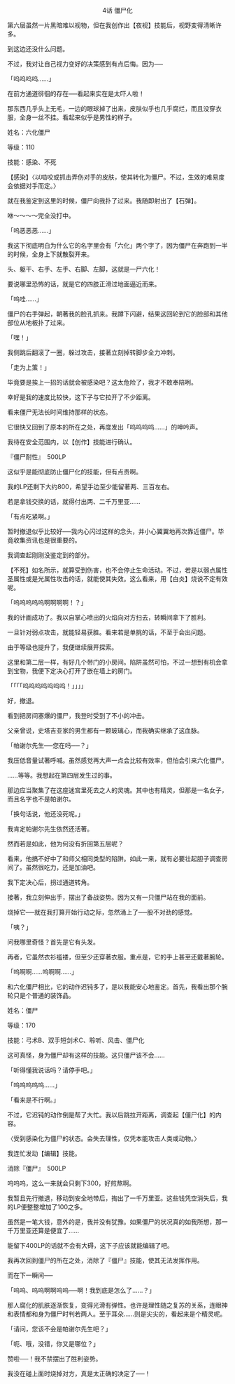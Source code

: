<p align="center">4话 僵尸化</p>

第六层虽然一片黑暗难以视物，但在我创作出【夜视】技能后，视野变得清晰许多。

到这边还没什么问题。

不过，我对让自己视力变好的决策感到有点后悔。因为──

「呜呜呜呜……」

在前方通道徘徊的存在──看起来实在是太吓人啦！

那东西几乎头上无毛，一边的眼球掉了出来，皮肤似乎也几乎腐烂，而且没穿衣服，全身一丝不挂。看起来似乎是男性的样子。

姓名：六化僵尸

等级：110

技能：感染、不死

【感染】〈以啮咬或抓击弄伤对手的皮肤，使其转化为僵尸。不过，生效的难易度会依据对手而定。〉

就在我鉴定到这里的时候，僵尸向我扑了过来。我随即射出了【石弹】。

咻～～～～完全没打中。

「呜恶恶恶……」

我这下彻底明白为什么它的名字里会有「六化」两个字了，因为僵尸在奔跑到一半的时候，全身上下就散裂开来。

头、躯干、右手、左手、右脚、左脚，这就是一尸六化！

要说哪里恐怖的话，就是它的四肢正滑过地面逼近而来。

「呜哇……」

僵尸的右手弹起，朝著我的脸孔抓来。我蹲下闪避，结果这回轮到它的脸部和其他部位从地板扑了过来。

「嘿！」

我侧跳后翻滚了一圈，躲过攻击，接著立刻掉转脚步全力冲刺。

「走为上策！」

毕竟要是挨上一招的话就会被感染吧？这太危险了，我才不敢奉陪咧。

幸好是我的速度比较快，这下子与它拉开了不少距离。

看来僵尸无法长时间维持那样的状态。

它很快又回到了原本的所在之处，再度发出「呜呜呜呜……」的呻吟声。

我待在安全范围内，以【创作】技能进行确认。

『僵尸耐性』　500LP

这似乎是能彻底防止僵尸化的技能，但有点贵啊。

我的LP还剩下大约800，希望手边至少能留著两、三百左右。

若是拿钱交换的话，就得付出两、二千万里亚……

「有点吃紧啊。」

暂时撤退似乎比较好──我内心闪过这样的念头，并小心翼翼地再次靠近僵尸。毕竟收集资讯也是很重要的。

我调查起刚刚没鉴定到的部分。

【不死】如名所示，就算受到伤害，也不会停止生命活动。不过，若是以弱点属性圣属性或是光属性攻击的话，就能使其失效。这么看来，用【白炎】烧说不定有效呢。

「呜呜呜呜呜啊啊啊啊！？」

我的计画成功了。我以自掌心喷出的火焰向对方扫去，转瞬间拿下了胜利。

一旦针对弱点攻击，就能轻易获胜。看来若是单挑的话，不至于会出问题。

由于等级也提升了，我便继续展开探索。

这里和第二层一样，有好几个带门的小房间。陷阱虽然可怕，不过一想到有机会拿到宝物，我便下定决心打开了嵌在墙上的房门。

「「「「呜呜呜呜呜呜呜！」」」」

好，撤退。

看到把房间塞爆的僵尸，我登时受到了不小的冲击。

父亲曾说，史塔吉亚家的男生都有一颗玻璃心，而我确实继承了这血脉。

「帕谢尔先生──您在吗──？」

我压低音量试著呼喊。虽然感觉再大声一点会比较有效率，但怕会引来六化僵尸。

……等等。我想起在第四层发生过的事。

那边应当聚集了在这座迷宫里死去之人的灵魂。其中也有精灵，但那是一名女子，而且名字也不是帕谢尔。

「换句话说，他还没死呢。」

我肯定帕谢尔先生依然还活著。

然而若是如此，他为何没有折回第五层呢？

看来，他搞不好中了和师父相同类型的陷阱。如此一来，就有必要壮起胆子调查房间了。虽然很吃力，还是加油吧。

我下定决心后，拐过通道转角。

接著，我立刻伸出手，摆出了备战姿势。因为又有一只僵尸站在我的面前。

烧掉它──就在我打算开始行动之际，忽然涌上了──股不对劲的感觉。

「咦？」

问我哪里奇怪？首先是它有头发。

再者，它虽然衣衫褴褛，但至少还穿著衣服。重点是，它的手上甚至还戴著腕轮。

「呜啊啊……呜啊啊……」

和六化僵尸相比，它的动作迟钝多了，是以我能安心地鉴定。首先，我看出那个腕轮只是个普通的装饰品。

姓名：僵尸

等级：170

技能：弓术B、双手短剑术C、聆听、风击、僵尸化

这可真怪，身为僵尸却有这样的技能。这只僵尸该不会……

「听得懂我说话吗？请停手吧。」

「呜呜呜呜呜……」

「看来是不行啊。」

不过，它迟钝的动作倒是帮了大忙。我以后跳拉开距离，调查起【僵尸化】的内容。

〈受到感染化为僵尸的状态。会失去理性，仅凭本能攻击人类或动物。〉

我连忙发动【编辑】技能。

消除『僵尸』　500LP

呜呜呜，这么一来就会只剩下300，好煎熬啊。

我暂且先行撤退，移动到安全地带后，掏出了一千万里亚。这些钱凭空消失后，我的LP便整整增加了100之多。

虽然是一笔大钱，意外的是，我并没有犹豫。如果僵尸的状况真的如我所想，那一千万里亚还算是便宜了……

能留下400LP的话就不会有大碍，这下子应该就能编辑了吧。

我再次回到僵尸的所在之处，消除了『僵尸』技能，使其无法发挥作用。

而在下一瞬间──

「呜呜、呜呜啊啊呜呜──啊！我到底是怎么了……？」

那人腐化的肌肤逐渐恢复，变得光滑有弹性。也许是理性随之复苏的关系，连眼神和表情都和身为僵尸时判若两人。至于耳朵……则是尖尖的，看起来是个精灵呢。

「请问，您该不会是帕谢尔先生吧？」

「呃、哦，没错，你又是哪位？」

赞啦──！我不禁摆出了胜利姿势。

我没在碰上面时烧掉对方，真是太正确的决定了──！


